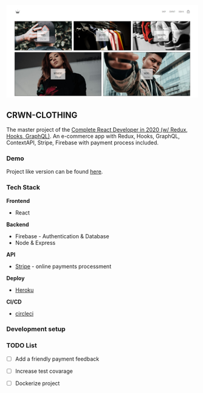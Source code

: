 ![Project homepage](https://github.com/Andronikus/crwn-clothing/blob/master/img/crwn-clothes-homepage.jpg)
## CRWN-CLOTHING

The master project of the [Complete React Developer in 2020 (w/ Redux, Hooks, GraphQL)](https://www.udemy.com/share/101WH4AkUYeF5TTHQ=/). An e-commerce app with Redux, Hooks, GraphQL, ContextAPI, Stripe, Firebase with payment process included.

### Demo
Project like version can be found [here](https://crwn-clothes-shop-live.herokuapp.com/).

### Tech Stack

**Frontend**
* React

**Backend**
* Firebase - Authentication & Database
* Node & Express

**API**
* [Stripe](https://stripe.com/en-pt) - online payments processment

**Deploy**
* [Heroku](https://www.heroku.com/)

**CI/CD**
* [circleci](https://circleci.com/)

### Development setup

### TODO List
- [ ] Add a friendly payment feedback
- [ ] Increase test covarage
- [ ] Dockerize project
 


